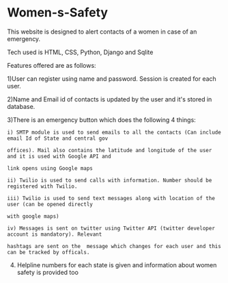 # Women-s-Safety

This website is designed to alert contacts of a women in case of an emergency. 

Tech used is HTML, CSS, Python, Django and Sqlite

Features offered are as follows:

1)User can register using name and password. Session is created for each user.

2)Name and Email id of contacts is updated by the user and it's stored in database.

3)There is an emergency button which does the following 4 things:

    i) SMTP module is used to send emails to all the contacts (Can include email Id of State and central gov
    
    offices). Mail also contains the latitude and longitude of the user and it is used with Google API and 
    
    link opens using Google maps
    
    ii) Twilio is used to send calls with information. Number should be registered with Twilio.
    
    iii) Twilio is used to send text messages along with location of the user (can be opened directly 
    
    with google maps)
    
    iv) Messages is sent on twitter using Twitter API (twitter developer account is mandatory). Relevant 
    
    hashtags are sent on the  message which changes for each user and this can be tracked by officals.

4) Helpline numbers for each state is given and information about women safety is provided too

